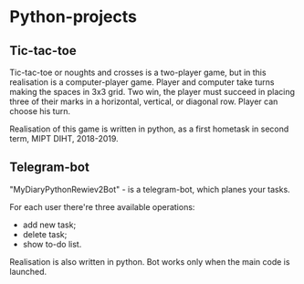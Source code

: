# Python-projects
## Tic-tac-toe
Tic-tac-toe or noughts and crosses is a two-player game, but in this realisation is a computer-player game. Player and computer take turns making the spaces in 3x3 grid. Two win, the player must succeed in placing three of their marks in a horizontal, vertical, or diagonal row. Player can choose his turn.

Realisation of this game is written in python, as a first hometask in second term, MIPT DIHT, 2018-2019.

## Telegram-bot
"MyDiaryPythonRewiev2Bot" - is a telegram-bot, which planes your tasks. 

For each user there're three available operations:
* add new task;
* delete task;
* show to-do list.

 Realisation is also written in python. Bot works only when the main code is launched.
 
